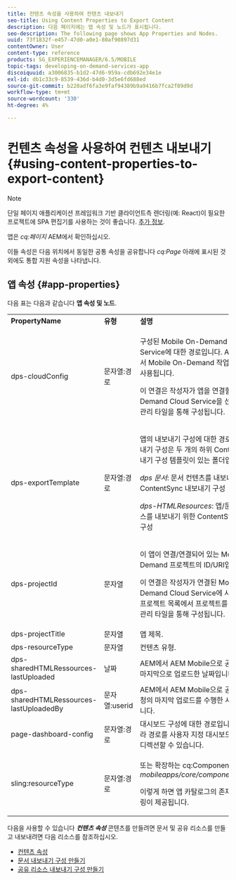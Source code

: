 ```yaml
---
title: 컨텐츠 속성을 사용하여 컨텐츠 내보내기
seo-title: Using Content Properties to Export Content
description: 다음 페이지에는 앱 속성 및 노드가 표시됩니다.
seo-description: The following page shows App Properties and Nodes.
uuid: 73f1832f-e457-47d0-a0e1-80af90897d31
contentOwner: User
content-type: reference
products: SG_EXPERIENCEMANAGER/6.5/MOBILE
topic-tags: developing-on-demand-services-app
discoiquuid: a3006835-b1d2-47d6-959a-cdb692e34e1e
exl-id: db1c33c9-8539-436d-b4d0-3d5e6fd688ed
source-git-commit: b220adf6fa3e9faf94389b9a9416b7fca2f89d9d
workflow-type: tm+mt
source-wordcount: '330'
ht-degree: 4%

---
```


# 컨텐츠 속성을 사용하여 컨텐츠 내보내기{#using-content-properties-to-export-content}

>[!NOTE]
>
>단일 페이지 애플리케이션 프레임워크 기반 클라이언트측 렌더링(예: React)이 필요한 프로젝트에 SPA 편집기를 사용하는 것이 좋습니다. [추가 정보](/help/sites-developing/spa-overview.md).

앱은 *cq:페이지* AEM에서 확인하십시오.

이들 속성은 다음 위치에서 동일한 공통 속성을 공유합니다 *cq:Page* 아래에 표시된 것 외에도 통합 지원 속성을 나타냅니다.

## 앱 속성 {#app-properties}

다음 표는 다음과 같습니다 **앱 속성 및 노드**.

<table>
 <tbody>
  <tr>
   <td><strong>PropertyName</strong></td>
   <td><strong>유형</strong></td>
   <td><strong>설명</strong></td>
  </tr>
  <tr>
   <td>dps-cloudConfig</td>
   <td>문자열:경로</td>
   <td><p>구성된 Mobile On-Demand Cloud Service에 대한 경로입니다. AEM Mobile에서 Mobile On-Demand 작업(API 호출)에 사용됩니다.</p> <p>이 연결은 작성자가 앱을 연결할 Mobile On-Demand Cloud Service을 선택할 때 연결 관리 타일을 통해 구성됩니다.</p> </td>
  </tr>
  <tr>
   <td>dps-exportTemplate</td>
   <td>문자열:경로</td>
   <td><p>앱의 내보내기 구성에 대한 경로입니다. 내보내기 구성은 두 개의 하위 ContentSync 내보내기 구성 템플릿이 있는 폴더입니다.</p> <p><i>dps 문서</i>: 문서 컨텐츠를 내보내기 위한 ContentSync 내보내기 구성</p> <p><i>dps-HTMLResources</i>: 앱/문서 공유 리소스를 내보내기 위한 ContentSync 내보내기 구성</p> </td>
  </tr>
  <tr>
   <td>dps-projectId</td>
   <td>문자열</td>
   <td><p>이 앱이 연결/연결되어 있는 Mobile On-Demand 프로젝트의 ID/URI입니다.</p> <p>이 연결은 작성자가 연결된 Mobile On-Demand Cloud Service에 사용할 수 있는 프로젝트 목록에서 프로젝트를 선택할 때 연결 관리 타일을 통해 구성됩니다.</p> </td>
  </tr>
  <tr>
   <td>dps-projectTitle</td>
   <td>문자열</td>
   <td>앱 제목.</td>
  </tr>
  <tr>
   <td>dps-resourceType</td>
   <td>문자열</td>
   <td>컨텐츠 유형.</td>
  </tr>
  <tr>
   <td>dps-sharedHTMLRessources-lastUploaded</td>
   <td>날짜</td>
   <td>AEM에서 AEM Mobile으로 공유 리소스를 마지막으로 업로드한 날짜입니다.</td>
  </tr>
  <tr>
   <td>dps-sharedHTMLRessources-lastUploadedBy</td>
   <td>문자열:userid</td>
   <td>AEM에서 AEM Mobile으로 공유 리소스 요청의 마지막 업로드를 수행한 사용자의 ID입니다.</td>
  </tr>
  <tr>
   <td>page-dashboard-config</td>
   <td>문자열:경로</td>
   <td>대시보드 구성에 대한 경로입니다. 필요에 따라 경로를 사용자 지정 대시보드 구성으로 리디렉션할 수 있습니다.</td>
  </tr>
  <tr>
   <td>sling:resourceType</td>
   <td>문자열:경로</td>
   <td><p>또는 확장하는 cq:Component에 대한 경로 <i>mobileapps/core/components/instance.</i></p> <p>이렇게 하면 앱 카탈로그의 존재 여부 및 렌더링이 제공됩니다.</p> </td>
  </tr>
 </tbody>
</table>

다음을 사용할 수 있습니다 ***컨텐츠 속성*** 콘텐츠를 만들려면 문서 및 공유 리소스를 만들고 내보내려면 다음 리소스를 참조하십시오.

* [컨텐츠 속성](/help/mobile/content-properties.md)
* [문서 내보내기 구성 만들기](/help/mobile/creating-article-export-configuration.md)
* [공유 리소스 내보내기 구성 만들기](/help/mobile/creating-shared-resources-export-configuration.md)
